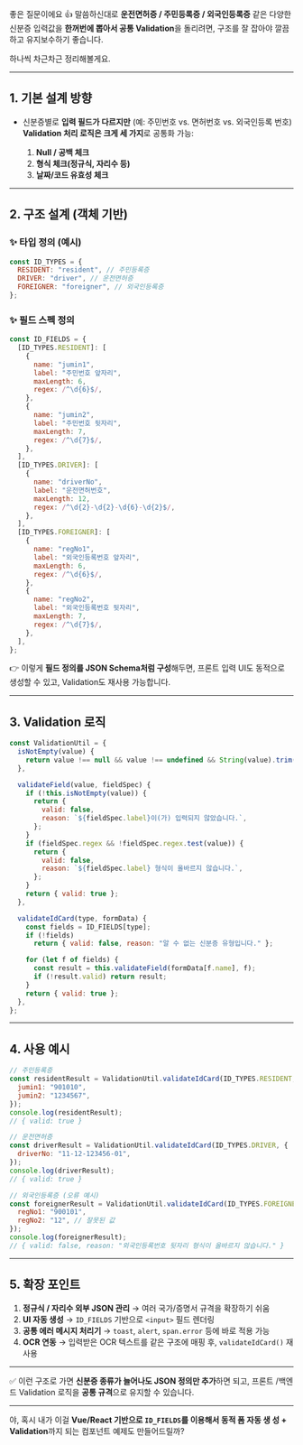좋은 질문이에요 👍 말씀하신대로 **운전면허증 / 주민등록증 / 외국인등록증** 같은
다양한 신분증 입력값을 **한꺼번에 뽑아서 공통 Validation**을 돌리려면, 구조를 잘
잡아야 깔끔하고 유지보수하기 좋습니다.

하나씩 차근차근 정리해볼게요.

---

## 1. 기본 설계 방향

- 신분증별로 **입력 필드가 다르지만** (예: 주민번호 vs. 면허번호 vs. 외국인등록
  번호) **Validation 처리 로직은 크게 세 가지**로 공통화 가능:

  1. **Null / 공백 체크**
  2. **형식 체크(정규식, 자리수 등)**
  3. **날짜/코드 유효성 체크**

---

## 2. 구조 설계 (객체 기반)

### ✨ 타입 정의 (예시)

```javascript
const ID_TYPES = {
  RESIDENT: "resident", // 주민등록증
  DRIVER: "driver", // 운전면허증
  FOREIGNER: "foreigner", // 외국인등록증
};
```

### ✨ 필드 스펙 정의

```javascript
const ID_FIELDS = {
  [ID_TYPES.RESIDENT]: [
    {
      name: "jumin1",
      label: "주민번호 앞자리",
      maxLength: 6,
      regex: /^\d{6}$/,
    },
    {
      name: "jumin2",
      label: "주민번호 뒷자리",
      maxLength: 7,
      regex: /^\d{7}$/,
    },
  ],
  [ID_TYPES.DRIVER]: [
    {
      name: "driverNo",
      label: "운전면허번호",
      maxLength: 12,
      regex: /^\d{2}-\d{2}-\d{6}-\d{2}$/,
    },
  ],
  [ID_TYPES.FOREIGNER]: [
    {
      name: "regNo1",
      label: "외국인등록번호 앞자리",
      maxLength: 6,
      regex: /^\d{6}$/,
    },
    {
      name: "regNo2",
      label: "외국인등록번호 뒷자리",
      maxLength: 7,
      regex: /^\d{7}$/,
    },
  ],
};
```

👉 이렇게 **필드 정의를 JSON Schema처럼 구성**해두면, 프론트 입력 UI도 동적으로
생성할 수 있고, Validation도 재사용 가능합니다.

---

## 3. Validation 로직

```javascript
const ValidationUtil = {
  isNotEmpty(value) {
    return value !== null && value !== undefined && String(value).trim() !== "";
  },

  validateField(value, fieldSpec) {
    if (!this.isNotEmpty(value)) {
      return {
        valid: false,
        reason: `${fieldSpec.label}이(가) 입력되지 않았습니다.`,
      };
    }
    if (fieldSpec.regex && !fieldSpec.regex.test(value)) {
      return {
        valid: false,
        reason: `${fieldSpec.label} 형식이 올바르지 않습니다.`,
      };
    }
    return { valid: true };
  },

  validateIdCard(type, formData) {
    const fields = ID_FIELDS[type];
    if (!fields)
      return { valid: false, reason: "알 수 없는 신분증 유형입니다." };

    for (let f of fields) {
      const result = this.validateField(formData[f.name], f);
      if (!result.valid) return result;
    }
    return { valid: true };
  },
};
```

---

## 4. 사용 예시

```javascript
// 주민등록증
const residentResult = ValidationUtil.validateIdCard(ID_TYPES.RESIDENT, {
  jumin1: "901010",
  jumin2: "1234567",
});
console.log(residentResult);
// { valid: true }

// 운전면허증
const driverResult = ValidationUtil.validateIdCard(ID_TYPES.DRIVER, {
  driverNo: "11-12-123456-01",
});
console.log(driverResult);
// { valid: true }

// 외국인등록증 (오류 예시)
const foreignerResult = ValidationUtil.validateIdCard(ID_TYPES.FOREIGNER, {
  regNo1: "900101",
  regNo2: "12", // 잘못된 값
});
console.log(foreignerResult);
// { valid: false, reason: "외국인등록번호 뒷자리 형식이 올바르지 않습니다." }
```

---

## 5. 확장 포인트

1. **정규식 / 자리수 외부 JSON 관리** → 여러 국가/증명서 규격을 확장하기 쉬움
2. **UI 자동 생성** → `ID_FIELDS` 기반으로 `<input>` 필드 렌더링
3. **공통 에러 메시지 처리기** → `toast`, `alert`, `span.error` 등에 바로 적용
   가능
4. **OCR 연동** → 입력받은 OCR 텍스트를 같은 구조에 매핑 후, `validateIdCard()`
   재사용

---

✅ 이런 구조로 가면 **신분증 종류가 늘어나도 JSON 정의만 추가**하면 되고, 프론트
/백엔드 Validation 로직을 **공통 규격**으로 유지할 수 있습니다.

---

야, 혹시 내가 이걸 **Vue/React 기반으로 `ID_FIELDS`를 이용해서 동적 폼 자동 생
성 + Validation**까지 되는 컴포넌트 예제도 만들어드릴까?
